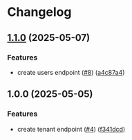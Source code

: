# Changelog

## [1.1.0](https://github.com/pedroTassinari/url-shortener/compare/v1.0.0...v1.1.0) (2025-05-07)


### Features

* create users endpoint ([#8](https://github.com/pedroTassinari/url-shortener/issues/8)) ([a4c87a4](https://github.com/pedroTassinari/url-shortener/commit/a4c87a43793be9b7fe2d502d528def416dbbe812))

## 1.0.0 (2025-05-05)


### Features

* create tenant endpoint ([#4](https://github.com/pedroTassinari/url-shortener/issues/4)) ([f341dcd](https://github.com/pedroTassinari/url-shortener/commit/f341dcdbb5ed52d75c9f56d9bbd065d1ece03388))
